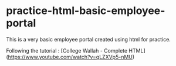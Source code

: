# practice-html-basic-employee-portal
This is a very basic employee portal created using html for practice.

Following the tutorial : [College Wallah - Complete HTML] (https://www.youtube.com/watch?v=qLZXVp5-nMU)
